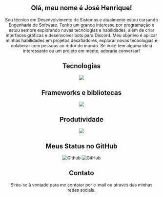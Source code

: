 <h2 align="center">Olá, meu nome é José Henrique!</h2>
<p align="center">Sou técnico em Desenvolvimento de Sistemas e atualmente estou cursando Engenharia de Software. Tenho um grande interesse por programação e estou sempre explorando novas tecnologias e habilidades, além de criar interfaces gráficas e desenvolver bots para Discord. Meu objetivo é aplicar minhas habilidades em projetos desafiadores, explorar novas tecnologias e colaborar com pessoas ao redor do mundo. Se você tem alguma ideia interessante ou um projeto em mente, adoraria conversar!</p>

<h2 align="center">Tecnologias</h2>
<p align="center">
  <a href="https://skillicons.dev">
    <img src="https://skillicons.dev/icons?i=html,css,sass,js,ts,nodejs,py,dart,postgres,sqlite" />
  </a>
</p>

<h2 align="center">Frameworks e bibliotecas</h2>
<p align="center">
  <a href="https://skillicons.dev">
    <img src="https://skillicons.dev/icons?i=vue,flutter,express,discordjs,electron,firebase,git" />
  </a>
</p>

<h2 align="center">Produtividade</h2>
<p align="center">
  <a href="https://skillicons.dev">
    <img src="https://skillicons.dev/icons?i=instagram,windows,vscode,androidstudio,github,vercel,figma,notion,postman,discord,npm,yarn" />
  </a>
</p>

<h2 align="center">Meus Status no GitHub</h2>
<p align="center">
  <img src="https://github-readme-stats.vercel.app/api?username=henrilima&theme=dark&show_icons=true&hide_border=true&count_private=true&locale=pt-br" alt="Github"/>
  <img src="https://github-readme-stats.vercel.app/api/top-langs/?username=henrilima&theme=dark&show_icons=true&hide_border=true&locale=pt-br&langs_count=10&layout=donut" alt="GitHub"/>
</p>

<h2 align="center">Contato</h2>
<p align="center">Sinta-se à vontade para me contatar por e-mail ou através das minhas redes sociais.</p>
